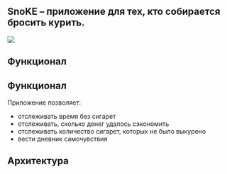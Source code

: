 <!-- ABOUT THE PROJECT -->
## SnoKE – приложение для тех, кто собирается бросить курить. 

<img src="https://github.com/kristyashh/TestRep/blob/main/img/present/mockup%201-3.jpg">

## Функционал




<!-- GETTING STARTED -->
## Функционал

Приложение позволяет:
*  отслеживать время без сигарет
*  отслеживать, сколько денег удалось сэкономить
*  отслеживать количество сигарет, которых не было выкурено
*  вести дневник самочувствия




<!-- CONTRIBUTING -->
## Архитектура


